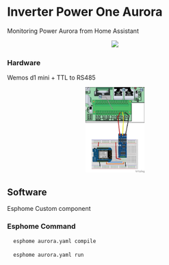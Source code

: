 # Inverter Power One Aurora

Monitoring Power Aurora from Home Assistant
<p align="center">
   <a><img src='./../Asset/homeassistant.png?raw=true' height='400'></a>
</p>


### Hardware
Wemos d1 mini + TTL to RS485
<p align="center">
   <a><img src='./../Asset/ABBUno.png?raw=true' height='200'></a>
</p>


## Software
Esphome Custom component


### Esphome Command

      esphome aurora.yaml compile

      esphome aurora.yaml run
